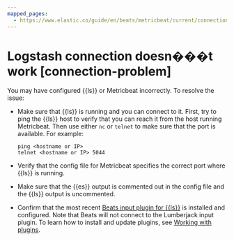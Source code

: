 ```yaml
---
mapped_pages:
  - https://www.elastic.co/guide/en/beats/metricbeat/current/connection-problem.html
---
```


# Logstash connection doesn���t work [connection-problem]

You may have configured {{ls}} or Metricbeat incorrectly. To resolve the issue:

* Make sure that {{ls}} is running and you can connect to it. First, try to ping the {{ls}} host to verify that you can reach it from the host running Metricbeat. Then use either `nc` or `telnet` to make sure that the port is available. For example:

    ```shell
    ping <hostname or IP>
    telnet <hostname or IP> 5044
    ```

* Verify that the config file for Metricbeat specifies the correct port where {{ls}} is running.
* Make sure that the {{es}} output is commented out in the config file and the {{ls}} output is uncommented.
* Confirm that the most recent [Beats input plugin for {{ls}}](logstash://reference/plugins-inputs-beats.md) is installed and configured. Note that Beats will not connect to the Lumberjack input plugin. To learn how to install and update plugins, see [Working with plugins](logstash://reference/working-with-plugins.md).

